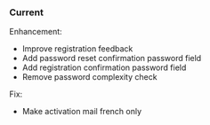 ### Current

Enhancement:
  - Improve registration feedback
  - Add password reset confirmation password field
  - Add registration confirmation password field
  - Remove password complexity check

Fix:
  - Make activation mail french only
